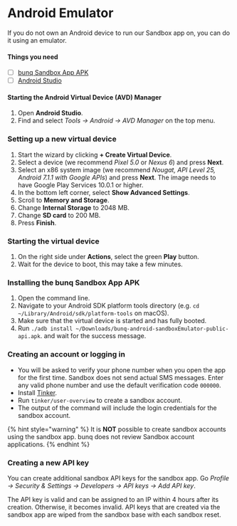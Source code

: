 # Android Emulator

If you do not own an Android device to run our Sandbox app on, you can do it using an emulator.

#### Things you need

* [ ] [bunq Sandbox App APK](https://appstore.bunq.com/api/android/builds/bunq-android-sandbox-master.apk)
* [ ] [Android Studio](https://developer.android.com/studio/index.html)

#### Starting the Android Virtual Device \(AVD\) Manager

1. Open **Android Studio**.
2. Find and select _Tools → Android → AVD Manager_ on the top menu.

### Setting up a new virtual device

1. Start the wizard by clicking **+ Create Virtual Device**.
2. Select a device \(we recommend _Pixel 5.0_ or _Nexus 6_\) and press **Next**.
3. Select an x86 system image \(we recommend _Nougat, API Level 25, Android 7.1.1 with Google APIs_\) and press **Next**. The image needs to have Google Play Services 10.0.1 or higher.
4. In the bottom left corner, select **Show Advanced Settings**.
5. Scroll to **Memory and Storage**.
6. Change **Internal Storage** to 2048 MB.
7. Change **SD card** to 200 MB.
8. Press **Finish**.

### Starting the virtual device

1. On the right side under **Actions**, select the green **Play** button.
2. Wait for the device to boot, this may take a few minutes.

### Installing the bunq Sandbox App APK

1. Open the command line.
2. Navigate to your Android SDK platform tools directory \(e.g. `cd ~/Library/Android/sdk/platform-tools` on macOS\).
3. Make sure that the virtual device is started and has fully booted.
4. Run `./adb install ~/Downloads/bunq-android-sandboxEmulator-public-api.apk`. and wait for the success message.

### Creating an account or logging in

* You will be asked to verify your phone number when you open the app for the first time. Sandbox does not send actual SMS messages. Enter any valid phone number and use the default verification code `000000`. 
* Install [Tinker](https://lexy.gitbook.io/bunq/quickstart/tinker).
* Run `tinker/user-overview` to create a sandbox account.
* The output of the command will include the login credentials for the sandbox account.

{% hint style="warning" %}
It is **NOT** possible to create sandbox accounts using the sandbox app. bunq does not review Sandbox account applications.
{% endhint %}

### Creating a new API key

You can create additional sandbox API keys for the sandbox app. Go _Profile → Security & Settings → Developers → API keys → Add API key_. 

The API key is valid and can be assigned to an IP within 4 hours after its creation. Otherwise, it becomes invalid. API keys that are created via the sandbox app are wiped from the sandbox base with each sandbox reset.

